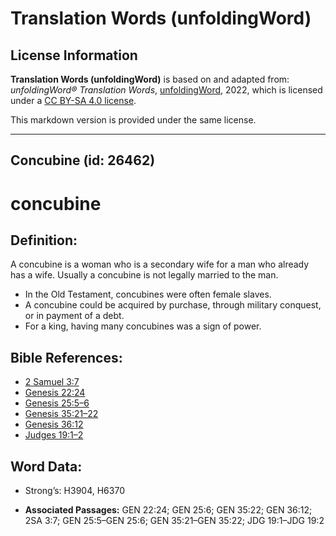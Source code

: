 # Translation Words (unfoldingWord)

## License Information

**Translation Words (unfoldingWord)** is based on and adapted from: _unfoldingWord® Translation Words_, [unfoldingWord](https://unfoldingword.org/utw), 2022, which is licensed under a [CC BY-SA 4.0 license](https://creativecommons.org/licenses/by-sa/4.0/legalcode.en).

This markdown version is provided under the same license.



--------------------------------

## Concubine (id: 26462)

concubine
=========

Definition:
-----------

A concubine is a woman who is a secondary wife for a man who already has a wife. Usually a concubine is not legally married to the man.

* In the Old Testament, concubines were often female slaves.
* A concubine could be acquired by purchase, through military conquest, or in payment of a debt.
* For a king, having many concubines was a sign of power.

Bible References:
-----------------

* [2 Samuel 3:7](https://ref.ly/2Sam3:7)
* [Genesis 22:24](https://ref.ly/Gen22:24)
* [Genesis 25:5–6](https://ref.ly/Gen25:5-Gen25:6)
* [Genesis 35:21–22](https://ref.ly/Gen35:21-Gen35:22)
* [Genesis 36:12](https://ref.ly/Gen36:12)
* [Judges 19:1–2](https://ref.ly/Judg19:1-Judg19:2)

Word Data:
----------

* Strong’s: H3904, H6370

* **Associated Passages:** GEN 22:24; GEN 25:6; GEN 35:22; GEN 36:12; 2SA 3:7; GEN 25:5–GEN 25:6; GEN 35:21–GEN 35:22; JDG 19:1–JDG 19:2

